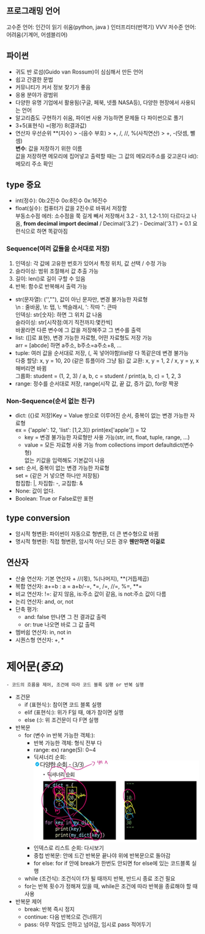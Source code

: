 ## 프로그래밍 언어
고수준 언어: 인간이 읽기 쉬움(python, java  )
인터프리터(번역기) VVV
저수준 언어: 어려움(기계어, 어셈블리어)
## 파이썬
- 귀도 반 로섬(Guido van Rossum)이 심심해서 만든 언어
- 쉽고 간결한 문법
- 커뮤니티가 커서 정보 찾기가 좋음
- 응용 분야가 광범위
- 다양한 유명 기업에서 활용됨(구글, 페북, 넷플 NASA등), 다양한 현장에서 사용되는 언어
- 알고리즘도 구현하기 쉬움, 파이썬 사용 가능하면 문제들 다 파이썬으로 풀기
- 3+5(표현식) =(평가) 8(결과값)
- 연산자 우선순위 **(지수) > -(음수 부호) > +, /, //, %(사칙연산) > +, -(덧셈, 뺄셈)  
**변수**: 값을 저장하기 위한 이름  
값을 저장하면 메모리에 집어넣고 출력할 때는 그 값의 메모리주소를 갖고온다
id(): 메모리 주소 확인
## type **중요**
- int(정수): 0b:2진수 0o:8진수 0x:16진수
- float(실수): 컴퓨터가 값을 2진수로 바꿔서 저장함  
부동소수점 에러: 소수점을 쭉 길게 빼서 저장해서 3.2 - 3.1, 1.2-1.1이 다르다고 나옴, **from decimal import decimal** / Decimal('3.2') - Decimal('3.1') = 0.1 요런식으로 하면 똑같아짐  
### Sequence(여러 값들을 순서대로 저장)
1. 인덱싱: 각 값에 고유한 번호가 있어서 특정 위치, 값 선택 / 수정 가능
2. 슬라이싱: 범위 조절해서 값 추출 가능
3. 길이: len()로 길이 구할 수 있음
4. 반복: 함수로 반복해서 출력 가능
- str(문자열): ('',""), 값이 아닌 문자만, 변경 불가능한 자료형  
\n : 줄바꿈, \t: 탭, \\: 백슬래시, \': 작따 \": 큰따  
인덱싱: str[숫자]: 하면 그 위치 값 나옴  
슬라이싱: str[시작점:여기 직전까지:몇칸씩]  
바꿀라면 다른 변수에 그 값을 저장해주고 그 변수를 출력
- list: ([]로 표현), 변경 가능한 자료형, 어떤 자료형도 저장 가능  
arr = [abcde] 하면 a주소, b주소=a주소+8, ...  
- tuple: 여러 값을 순서대로 저장, (, 꼭 넣어야함)list랑 다 똑같은데 변경 불가능  
다중 할당: x, y = 10, 20 (같은 튜플이라 그냥 됨)
값 교환: x, y = 1, 2 / x, y = y, x 해버리면 바뀜  
그룹화: student = (1, 2, 3) / a, b, c = student / print(a, b, c) = 1, 2, 3
- range: 정수를 순서대로 저장, range(시작 값, 끝 값, 증가 값), for랑 짝꿍
### Non-Sequence(순서 없는 친구)
- dict: ({}로 저장)Key = Value 쌍으로 이루어진 순서, 중복이 없는 변경 가능한 자료형  
ex = {'apple': 12, 'list': [1,2,3]}
    print(ex['apple']) = 12
    * key = 변경 불가능한 자료형만 사용 가능(str, int, float, tuple, range, ...)
    * value = 모든 자료형 사용 가능
from collections import defaultdict(변수형)  
없는 키값을 입력해도 기본값이 나옴
- set: 순서, 중복이 없는 변경 가능한 자료형  
    set = {같은 거 넣으면 하나만 저장됨}  
    합집합: |, 차집합: -, 교집합: &
- None: 값이 없다.
- Boolean: True or False로만 표현  
## type conversion
- 암시적 형변환: 파이썬이 자동으로 형변환, 더 큰 변수형으로 바뀜
- 명시적 형변환: 직접 형변환, 암시적 아닌 모든 경우 **웬만하면 이걸로**
## 연산자
- 산술 연산자: 기본 연산자 + //(몫), %(나머지), **(거듭제곱)
- 복합 연산자:
    a+=b : a = a+b/-=, *=, /=, //=, %=, **=
- 비교 연산자: !=: 같지 않음, is:주소 값이 같음, is not:주소 값이 다름
- 논리 연산자: and, or, not
- 단축 평가:
    * and: false 만나면 그 전 결과값 출력
    * or: true 나오면 바로 그 값 출력
- 멤버쉽 연산자: in, not in
- 시퀀스형 연산자: +, *
# 제어문(*중요*)
    - 코드의 흐름을 제어, 조건에 따라 코드 블록 실행 or 반복 실행
- 조건문
    - if (표현식:): 참이면 코드 블록 실행
    - elif (표현식:): 위가 F일 때, 얘가 참이면 실행
    - else (:): 위 조건문이 다 F면 실행
- 반복문
    - for (변수 in 반복 가능한 객체:): 
        - 반복 가능한 객체: 형식 전부 다
        - range: ex) range(5): 0~4
        - 딕셔너리 순회: ![1](image/딕셔너리_순회.jpg)
        - 인덱스로 리스트 순회: 다시보기
        - 중첩 반복문: 안에 드간 반복문 끝나야 위에 반복문으로 돌아감
        - for else: for if 안에 break가 한번도 안되면 for else에 있는 코드블록 실행
    - while (조건식): 조건식이 f가 될 때까지 반복, 반드시 종료 조건 필요
    - for는 반복 횟수가 정해져 있을 때, while은 조건에 따라 반복을 종료해야 할 때 사용
- 반복문 제어
    - break: 반복 즉시 정지
    - continue: 다음 반복으로 건너뛰기
    - pass: 아무 작업도 안하고 넘어감, 임시로 pass 적어두기